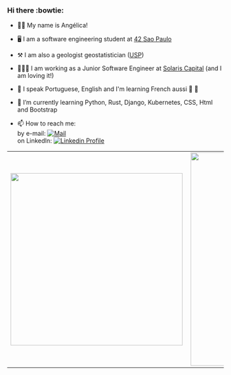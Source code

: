 ### Hi there :bowtie:
- :woman_astronaut: My name is Angélica!
- :desktop_computer: I am a software engineering student at [42 Sao Paulo](https://www.42sp.org.br/)
- :hammer_and_pick: I am also a geologist geostatistician ([USP](https://www5.usp.br/))
- 👩🏻‍💻 I am working as a Junior Software Engineer at [Solaris Capital](https://www.solcap.com.br/) (and I am loving it!)
- 💬 I speak Portuguese, English and I'm learning French aussi :baguette_bread: :croissant:

- 🔭 I’m currently learning 
Python, Rust, Django, Kubernetes, CSS, Html and Bootstrap

- 📫 How to reach me:<br>
by e-mail: [![Mail](https://img.shields.io/badge/-Mail-blue?style=flat&logo=Gmail&logoColor=white&link=mailto:miranda.oliveira.angelica@gmail.com)](mailto:miranda.oliveira.angelica@gmail.com)<br>
on LinkedIn: [![Linkedin Profile](https://img.shields.io/badge/-LinkedIn_Profile-0072b1?style=flat&logo=Linkedin&logoColor=white&link=https://www.linkedin.com/in/anolivei/)](https://www.linkedin.com/in/anolivei/)<br>

<center>
<table>
    <tr>
        <td><img width="400px" align="left" src="https://github-readme-stats.vercel.app/api/top-langs/?username=anoliveisolcap&hide=html&layout=compact&theme=tokyonight" /></td>
        <td><img width="495px" align="left" src="https://github-readme-stats.vercel.app/api?username=anoliveisolcap&theme=tokyonight"/></td>
    </tr>   
</table>
</center>
